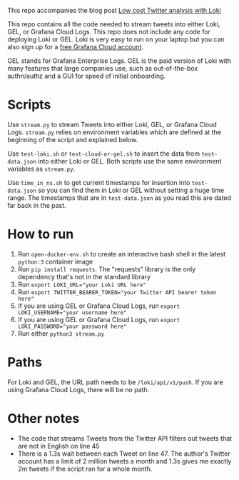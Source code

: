 This repo accompanies the blog post [Low cost Twitter analysis with Loki](https://blog.grafana.com/)

This repo contains all the code needed to stream tweets into either Loki, GEL, or Grafana Cloud Logs. This repo does not include any code for deploying Loki or GEL. Loki is very easy to run on your laptop but you can also sign up for a [free Grafana Cloud account](https://grafana.com).

GEL stands for Grafana Enterprise Logs. GEL is the paid version of Loki with many features that large companies use, such as out-of-the-box authn/authz and a GUI for speed of initial onboarding.

# Scripts
Use `stream.py` to stream Tweets into either Loki, GEL, or Grafana Cloud Logs. `stream.py` relies on environment variables which are defined at the beginning of the script and explained below.

Use `test-loki.sh` or `test-cloud-or-gel.sh` to insert the data from `test-data.json` into either Loki or GEL. Both scripts use the same environment variables as `stream.py`.

Use `time_in_ns.sh` to get current timestamps for insertion into `test-data.json` so you can find them in Loki or GEL without setting a huge time range. The timestamps that are in `test-data.json` as you read this are dated far back in the past.


# How to run
1. Run `open-docker-env.sh` to create an interactive bash shell in the latest `python:3` container image
1. Run `pip install requests`. The "requests" library is the only dependency that's not in the standard library
1. Run `export LOKI_URL="your Loki URL here"`
1. Run `export TWITTER_BEARER_TOKEN="your Twitter API bearer token here"`
1. If you are using GEL or Grafana Cloud Logs, run `export LOKI_USERNAME="your username here"`
1. If you are using GEL or Grafana Cloud Logs, run `export LOKI_PASSWORD="your password here"`
1. Run either `python3 stream.py`

# Paths
For Loki and GEL, the URL path needs to be `/loki/api/v1/push`. If you are using Grafana Cloud Logs, there will be no path.

# Other notes
* The code that streams Tweets from the Twitter API filters out tweets that are not in English on line 45
* There is a 1.3s wait between each Tweet on line 47. The author's Twitter account has a limit of 2 million tweets a month and 1.3s gives me exactly 2m tweets if the script ran for a whole month.